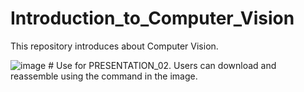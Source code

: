 # Introduction_to_Computer_Vision
This repository introduces about Computer Vision.

![image](https://github.com/user-attachments/assets/207afc20-66bf-4213-8634-067a9e3f0700) # Use for PRESENTATION_02. Users can download and reassemble using the command in the image.
